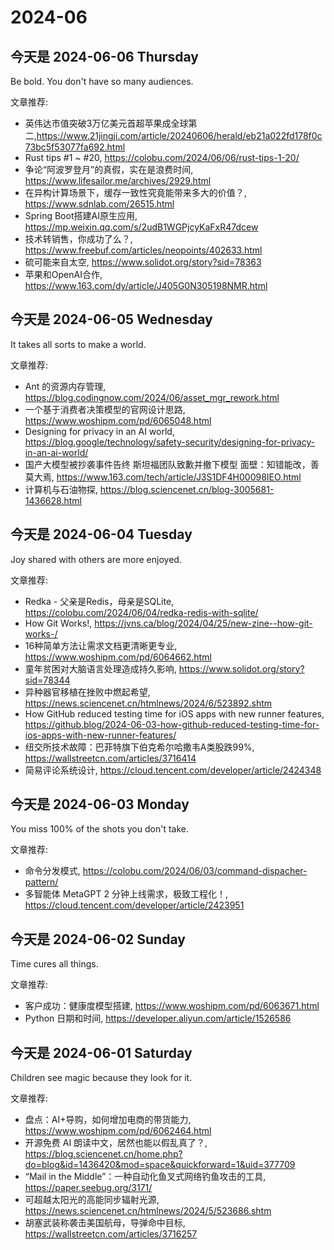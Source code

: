 # 2024-06

## 今天是 2024-06-06 Thursday

Be bold. You don't have so many audiences.

文章推荐:
- 英伟达市值突破3万亿美元首超苹果成全球第二,https://www.21jingji.com/article/20240606/herald/eb21a022fd178f0c73bc5f53077fa692.html
- Rust tips #1 ~ #20, https://colobu.com/2024/06/06/rust-tips-1-20/
- 争论“阿波罗登月”的真假，实在是浪费时间, https://www.lifesailor.me/archives/2929.html
- 在异构计算场景下，缓存一致性究竟能带来多大的价值？, https://www.sdnlab.com/26515.html
- Spring Boot搭建AI原生应用, https://mp.weixin.qq.com/s/2udB1WGPjcyKaFxR47dcew
- 技术转销售，你成功了么？, https://www.freebuf.com/articles/neopoints/402633.html
- 硫可能来自太空, https://www.solidot.org/story?sid=78363
- 苹果和OpenAI合作, https://www.163.com/dy/article/J405G0N305198NMR.html
  

## 今天是 2024-06-05 Wednesday

It takes all sorts to make a world.

文章推荐:
- Ant 的资源内存管理, https://blog.codingnow.com/2024/06/asset_mgr_rework.html
- 一个基于消费者决策模型的官网设计思路, https://www.woshipm.com/pd/6065048.html
- Designing for privacy in an AI world, https://blog.google/technology/safety-security/designing-for-privacy-in-an-ai-world/
- 国产大模型被抄袭事件告终 斯坦福团队致歉并撤下模型 面壁：知错能改，善莫大焉, https://www.163.com/tech/article/J3S1DF4H00098IEO.html
- 计算机与石油物探, https://blog.sciencenet.cn/blog-3005681-1436628.html


## 今天是 2024-06-04 Tuesday

Joy shared with others are more enjoyed.

文章推荐:
- Redka - 父亲是Redis，母亲是SQLite, https://colobu.com/2024/06/04/redka-redis-with-sqlite/
- How Git Works!, https://jvns.ca/blog/2024/04/25/new-zine--how-git-works-/
- 16种简单方法让需求文档更清晰更专业, https://www.woshipm.com/pd/6064662.html
- 童年贫困对大脑语言处理造成持久影响, https://www.solidot.org/story?sid=78344
- 异种器官移植在挫败中燃起希望, https://news.sciencenet.cn/htmlnews/2024/6/523892.shtm
- How GitHub reduced testing time for iOS apps with new runner features, https://github.blog/2024-06-03-how-github-reduced-testing-time-for-ios-apps-with-new-runner-features/
- 纽交所技术故障：巴菲特旗下伯克希尔哈撒韦A类股跌99%, https://wallstreetcn.com/articles/3716414
- 简易评论系统设计, https://cloud.tencent.com/developer/article/2424348

## 今天是 2024-06-03 Monday

You miss 100% of the shots you don't take.

文章推荐:
- 命令分发模式, https://colobu.com/2024/06/03/command-dispacher-pattern/
- 多智能体 MetaGPT 2 分钟上线需求，极致工程化！, https://cloud.tencent.com/developer/article/2423951

## 今天是 2024-06-02 Sunday

Time cures all things.

文章推荐:
- 客户成功：健康度模型搭建, https://www.woshipm.com/pd/6063671.html
- Python 日期和时间, https://developer.aliyun.com/article/1526586

## 今天是 2024-06-01 Saturday

Children see magic because they look for it.

文章推荐:
- 盘点：AI+导购，如何增加电商的带货能力, https://www.woshipm.com/pd/6062464.html
- 开源免费 AI 朗读中文，居然也能以假乱真了？, https://blog.sciencenet.cn/home.php?do=blog&id=1436420&mod=space&quickforward=1&uid=377709
- “Mail in the Middle”：一种自动化鱼叉式网络钓鱼攻击的工具, https://paper.seebug.org/3171/
- 可超越太阳光的高能同步辐射光源, https://news.sciencenet.cn/htmlnews/2024/5/523686.shtm
- 胡塞武装称袭击美国航母，导弹命中目标, https://wallstreetcn.com/articles/3716257
